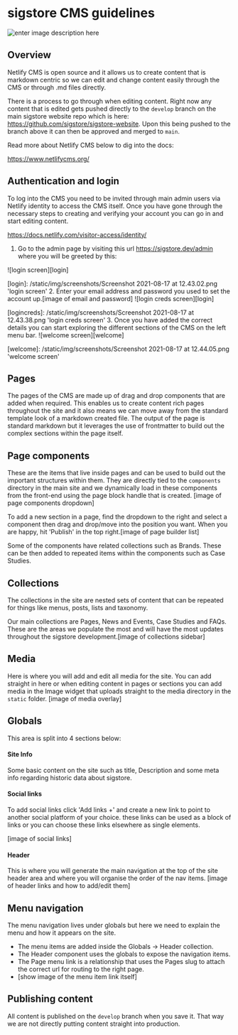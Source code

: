 # sigstore CMS guidelines

![enter image description here](https://d33wubrfki0l68.cloudfront.net/1f4ce04369d08e4f8c3a7ca30a11c4873fda2ae1/5ec76/static/netlify-cms-logo-89325c27d4b56df2c79af749826c6730.svg)

## Overview

Netlify CMS is open source and it allows us to create content that is markdown centric so we can edit and change content easily through the CMS or through .md files directly.

There is a process to go through when editing content. Right now any content that is edited gets pushed directly to the `develop` branch on the main sigstore website repo which is here: https://github.com/sigstore/sigstore-website. Upon this being pushed to the branch above it can then be approved and merged to `main`.

Read more about Netlify CMS below to dig into the docs:

https://www.netlifycms.org/

## Authentication and login

To log into the CMS you need to be invited through main admin users via Netlify identity to access the CMS itself. Once you have gone through the necessary steps to creating and verifying your account you can go in and start editing content.

https://docs.netlify.com/visitor-access/identity/

1.  Go to the admin page by visiting this url https://sigstore.dev/admin where you will be greeted by this:

![login screen][login]

[login]: /static/img/screenshots/Screenshot 2021-08-17 at 12.43.02.png 'login screen'
2.  Enter your email address and password you used to set the account up.[image of email and password]
![login creds screen][login]

[logincreds]: /static/img/screenshots/Screenshot 2021-08-17 at 12.43.38.png 'login creds screen'
3.  Once you have added the correct details you can start exploring the different sections of the CMS on the left menu bar.
![welcome screen][welcome]

[welcome]: /static/img/screenshots/Screenshot 2021-08-17 at 12.44.05.png 'welcome screen'

## Pages

The pages of the CMS are made up of drag and drop components that are added when required. This enables us to create content rich pages throughout the site and it also means we can move away from the standard template look of a markdown created file. The output of the page is standard markdown but it leverages the use of frontmatter to build out the complex sections within the page itself.

## Page components

These are the items that live inside pages and can be used to build out the important structures within them. They are directly tied to the `components` directory in the main site and we dynamically load in these components from the front-end using the page block handle that is created. [image of page components dropdown]

To add a new section in a page, find the dropdown to the right and select a component then drag and drop/move into the position you want. When you are happy, hit 'Publish' in the top right.[image of page builder list]

Some of the components have related collections such as Brands. These can be then added to repeated items within the components such as Case Studies.

## Collections

The collections in the site are nested sets of content that can be repeated for things like menus, posts, lists and taxonomy.

Our main collections are Pages, News and Events, Case Studies and FAQs. These are the areas we populate the most and will have the most updates throughout the sigstore development.[image of collections sidebar]

## Media

Here is where you will add and edit all media for the site. You can add straight in here or when editing content in pages or sections you can add media in the Image widget that uploads straight to the media directory in the `static` folder.
[image of media overlay]

## Globals

This area is split into 4 sections below:

#### Site Info

Some basic content on the site such as title, Description and some meta info regarding historic data about sigstore.

#### Social links

To add social links click 'Add links +' and create a new link to point to another social platform of your choice. these links can be used as a block of links or you can choose these links elsewhere as single elements.

[image of social links]

#### Header

This is where you will generate the main navigation at the top of the site header area and where you will organise the order of the nav items.
[image of header links and how to add/edit them]

## Menu navigation

The menu navigation lives under globals but here we need to explain the menu and how it appears on the site.

- The menu items are added inside the Globals -> Header collection.
- The Header component uses the globals to expose the navigation items.
- The Page menu link is a relationship that uses the Pages slug to attach the correct url for routing to the right page.
- [show image of the menu item link itself]

## Publishing content

All content is published on the `develop` branch when you save it. That way we are not directly putting content straight into production.
